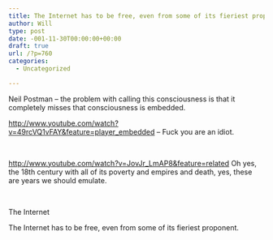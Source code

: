 ```yaml
---
title: The Internet has to be free, even from some of its fieriest proponents.
author: Will
type: post
date: -001-11-30T00:00:00+00:00
draft: true
url: /?p=760
categories:
  - Uncategorized

---
```

Neil Postman &#8211; the problem with calling this consciousness is that it completely misses that consciousness is embedded.

<http://www.youtube.com/watch?v=49rcVQ1vFAY&feature=player_embedded> &#8211; Fuck you are an idiot.

&nbsp;

<http://www.youtube.com/watch?v=JovJr_LmAP8&feature=related> Oh yes, the 18th century with all of its poverty and empires and death, yes, these are years we should emulate.

&nbsp;

The Internet

The Internet has to be free, even from some of its fieriest proponent.